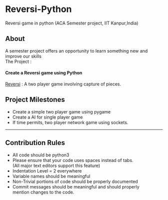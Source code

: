 # Reversi-Python
Reversi game in python (ACA Semester project, IIT Kanpur,India)

## About
A semester project offers an opportunity to learn something new and improve our skills  
The Project :
#### Create a Reversi game using Python
 [Reversi](https://en.wikipedia.org/wiki/Reversi) : A two player game involving capture of pieces.

## Project Milestones
* Create a simple two player game using pygame
* Create a AI for single player game
* If time permits, two player network game using sockets.
---
## Contribution Rules
* All code should be python3
* Please ensure that your code uses spaces instead of tabs.  
  (All major text editors support this feature)
* Indentation Level = 2 everywhere
* Variable names should be meaningful
* Non-Trivial portions of code should be properly documented
* Commit messages should be meaningful and should properly  
  mention changes to the code.
